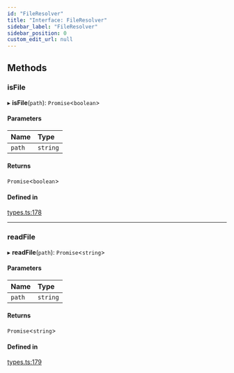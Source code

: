 ```yaml
---
id: "FileResolver"
title: "Interface: FileResolver"
sidebar_label: "FileResolver"
sidebar_position: 0
custom_edit_url: null
---
```


## Methods

### isFile

▸ **isFile**(`path`): `Promise`<`boolean`\>

#### Parameters

| Name | Type |
| :------ | :------ |
| `path` | `string` |

#### Returns

`Promise`<`boolean`\>

#### Defined in

[types.ts:178](https://github.com/codesandbox/sandpack/blob/e7cb439/sandpack-react/src/types.ts#L178)

___

### readFile

▸ **readFile**(`path`): `Promise`<`string`\>

#### Parameters

| Name | Type |
| :------ | :------ |
| `path` | `string` |

#### Returns

`Promise`<`string`\>

#### Defined in

[types.ts:179](https://github.com/codesandbox/sandpack/blob/e7cb439/sandpack-react/src/types.ts#L179)

